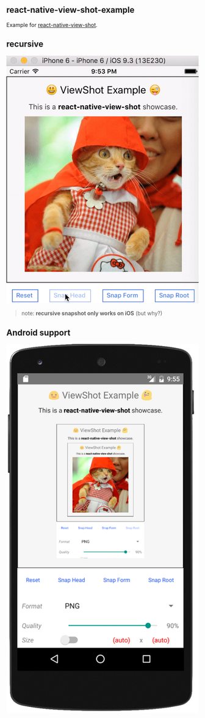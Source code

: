 ## react-native-view-shot-example

Example for [react-native-view-shot](https://github.com/gre/react-native-view-shot).

## recursive

![](docs/recursive.gif)

> note: **recursive snapshot only works on iOS** (but why?)

## Android support

![](docs/android.png)
